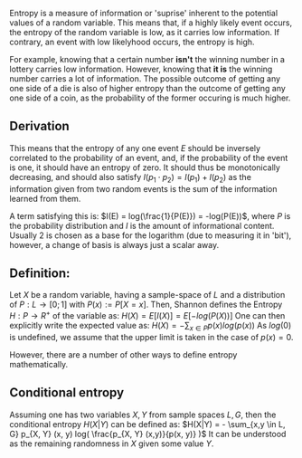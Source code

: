 Entropy is a measure of information or 'suprise' inherent to the potential values of a random variable. 
This means that, if a highly likely event occurs, the entropy of the random variable is low, as it carries low information. If contrary, an event with low likelyhood occurs, the entropy is high.

For example, knowing that a certain number **isn't** the winning number in a lottery carries low information. However, knowing that **it is** the winning number carries a lot of information.
The possible outcome of getting any one side of a die is also of higher entropy than the outcome of getting any one side of a coin, as the probability of the former occuring is much higher.
## Derivation
This means that the entropy of any one event $E$ should be inversely correlated to the probability of an event, and, if the probability of the event is one, it should have an entropy of zero.
It should thus be monotonically decreasing, and should also satisfy $I(p_1 \cdot p_2) = I(p_1) + I(p_2)$ as the information given from two random events is the sum of the information learned from them.

A term satisfying this is: $I(E) = log(\frac{1}{P(E)}) = -log(P(E))$, where $P$ is the probability distribution and $I$ is the amount of informational content.
Usually 2 is chosen as a base for the logarithm (due to measuring it in 'bit'), however, a change of basis is always just a scalar away. 

## Definition:
Let $X$ be a random variable, having a sample-space of $L$ and a distribution of $P: L \rightarrow [0; 1]$ with $P(x) := P[X = x]$. Then, Shannon defines the Entropy $H: P \rightarrow R^+$ of the variable as: 
$H(X) = E[ I(X)  ] = E[ -log(P(X))]$ 
One can then explicitly write the expected value as:
$H(X) = - \sum_{x \in P} p(x) log(p(x))$ 
As  $log(0)$ is undefined, we assume that the upper limit is taken in the case of $p(x) = 0$. 

However, there are a number of other ways to define entropy mathematically.

## Conditional entropy
Assuming one has two variables $X, Y$ from sample spaces $L, G$, then the conditional entropy 
$H(X | Y)$ can be defined as:
$H(X|Y) = - \sum_{x,y \in L, G} p_{X, Y} (x, y) log( \frac{p_{X, Y} (x,y)}{p(x, y)} )$ 
It can be understood as the remaining randomness in $X$ given some value $Y$. 